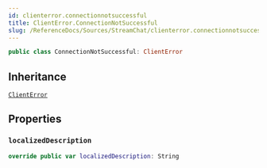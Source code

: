 ```yaml
---
id: clienterror.connectionnotsuccessful 
title: ClientError.ConnectionNotSuccessful
slug: /ReferenceDocs/Sources/StreamChat/clienterror.connectionnotsuccessful
---
```


``` swift
public class ConnectionNotSuccessful: ClientError 
```

## Inheritance

[`ClientError`](Errors/ClientError)

## Properties

### `localizedDescription`

``` swift
override public var localizedDescription: String 
```
